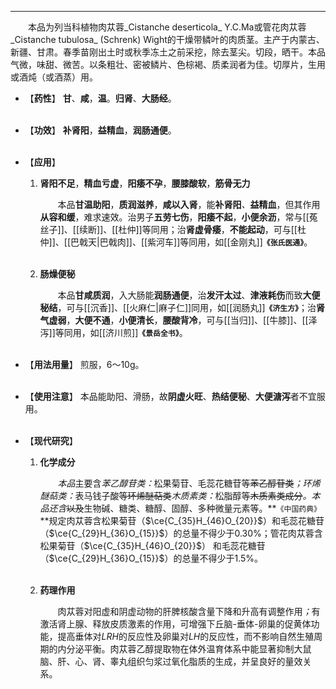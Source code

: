 ---
&emsp;&emsp;本品为列当科植物肉苁蓉_Cistanche deserticola_ Y.C.Ma或管花肉苁蓉_Cistanche tubulosa_ (Schrenk) Wight的干燥带鳞叶的肉质茎。主产于内蒙古、新疆、甘肃。春季苗刚出土时或秋季冻土之前采挖，除去茎尖。切段，晒干。本品气微，味甜、微苦。以条粗壮、密被鳞片、色棕褐、质柔润者为佳。切厚片，生用或酒炖（或酒蒸）用。

- 【**药性**】
	**甘**、**咸**，**温**。**归肾**、**大肠经**。<br></br>

- 【**功效**】
	**补肾阳**，**益精血**，**润肠通便**。<br></br>

- 【**应用**】
	1. **肾阳不足**，**精血亏虚**，**阳痿不孕**，**腰膝酸软**，**筋骨无力**
		
		&emsp;&emsp;本品**甘温助阳**，**质润滋养**，**咸以入肾**，能**补肾阳**<dfn>、</dfn>**益精血**，但其作用**从容和缓**，难求速效。治男子**五劳七伤**，**阳痿不起**，**小便余沥**，常与[[菟丝子]]、[[续断]]、[[杜仲]]等同用；治**肾虚骨痿**，**不能起动**，可与[[杜仲]]、[[巴戟天|巴戟肉]]、[[紫河车]]等同用，如[[金刚丸]]**`《张氏医通》`**。<br></br>
	
	2. **肠燥便秘**
		
		&emsp;&emsp;本品**甘咸质润**，入大肠能**润肠通便**，治**发汗太过**、**津液耗伤**而致**大便秘结**，可与[[沉香]]、[[火麻仁|麻子仁]]同用，如[[润肠丸]]**`《济生方》`**；治**肾气虚弱**，**大便不通**，**小便清长**，**腰酸背冷**，可与[[当归]]、[[牛膝]]、[[泽泻]]等同用，如[[济川煎]]**`《景岳全书》`**。<br></br>

- 【**用法用量**】
	煎服，6～10g。<br></br>

- 【**使用注意**】
	本品能助阳、滑肠，故**阴虚火旺**、**热结便秘**、**大便溏泻**者不宜服用。<br></br>

- 【**现代研究**】
	1. **化学成分**
		
		&emsp;&emsp;<dfn>本品</dfn>主要含<dfn>苯乙醇苷类：</dfn>松果菊苷、毛蕊花糖苷等~~苯乙醇苷类~~<dfn>；环烯醚萜类：</dfn>表马钱子酸~~等环烯醚萜类~~<dfn>木质素类：</dfn>松脂醇等~~木质素类成分~~<dfn>。本品还含</dfn>~~以及~~生物碱、糖类、糖醇、固醇、多种微量元素等。**`《中国药典》`**规定肉苁蓉含松果菊苷（$\ce{C_{35}H_{46}O_{20}}$）和毛蕊花糖苷（$\ce{C_{29}H_{36}O_{15}}$）的总量不得少于0.30%；管花肉苁蓉含松果菊苷（$\ce{C_{35}H_{46}O_{20}}$） 和毛蕊花糖苷（$\ce{C_{29}H_{36}O_{15}}$）的总量不得少于1.5%。<br></br>
	
	2. **药理作用**
		
		&emsp;&emsp;肉苁蓉对阳虚和阴虚动物的肝脾核酸含量下降和升高有调整作用<dfn>；</dfn>有激活肾上腺、释放皮质激素的作用，可增强下丘脑-垂体-卵巢的促黄体功能，提高垂体对$LRH$的反应性及卵巢对$LH$的反应性，而不影响自然生殖周期的内分泌平衡。肉苁蓉乙醇提取物在体外温育体系中能显著抑制大鼠脑、肝、心、肾、睾丸组织匀浆过氧化脂质的生成，并呈良好的量效关系。